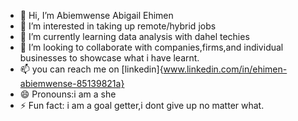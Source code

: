 - 👋 Hi, I’m Abiemwense Abigail Ehimen
- 👀 I’m interested in taking up  remote/hybrid jobs
- 🌱 I’m currently learning data analysis with dahel techies
- 💞️ I’m looking to collaborate with companies,firms,and individual businesses to showcase what i have learnt.
- 📫 you can reach me on [linkedin]{www.linkedin.com/in/ehimen-abiemwense-85139821a}
- 😄 Pronouns:i am a she
- ⚡ Fun fact: i am a goal getter,i dont give up no matter what.


